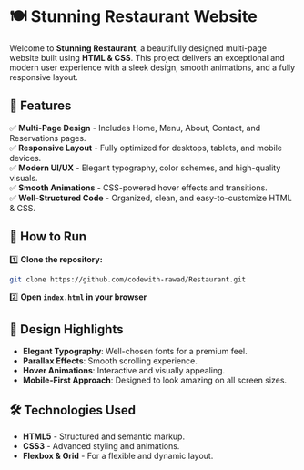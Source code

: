 # 🍽️ Stunning Restaurant Website

Welcome to **Stunning Restaurant**, a beautifully designed multi-page website built using **HTML & CSS**. This project delivers an exceptional and modern user experience with a sleek design, smooth animations, and a fully responsive layout.

## 🌟 Features

✅ **Multi-Page Design** - Includes Home, Menu, About, Contact, and Reservations pages.  
✅ **Responsive Layout** - Fully optimized for desktops, tablets, and mobile devices.  
✅ **Modern UI/UX** - Elegant typography, color schemes, and high-quality visuals.  
✅ **Smooth Animations** - CSS-powered hover effects and transitions.  
✅ **Well-Structured Code** - Organized, clean, and easy-to-customize HTML & CSS.  



## 🚀 How to Run

1️⃣ **Clone the repository:**  
```bash
git clone https://github.com/codewith-rawad/Restaurant.git
```

2️⃣ **Open `index.html` in your browser**  

## 🎨 Design Highlights

- **Elegant Typography**: Well-chosen fonts for a premium feel.
- **Parallax Effects**: Smooth scrolling experience.
- **Hover Animations**: Interactive and visually appealing.
- **Mobile-First Approach**: Designed to look amazing on all screen sizes.

## 🛠️ Technologies Used

- **HTML5** - Structured and semantic markup.  
- **CSS3** - Advanced styling and animations.  
- **Flexbox & Grid** - For a flexible and dynamic layout.  


